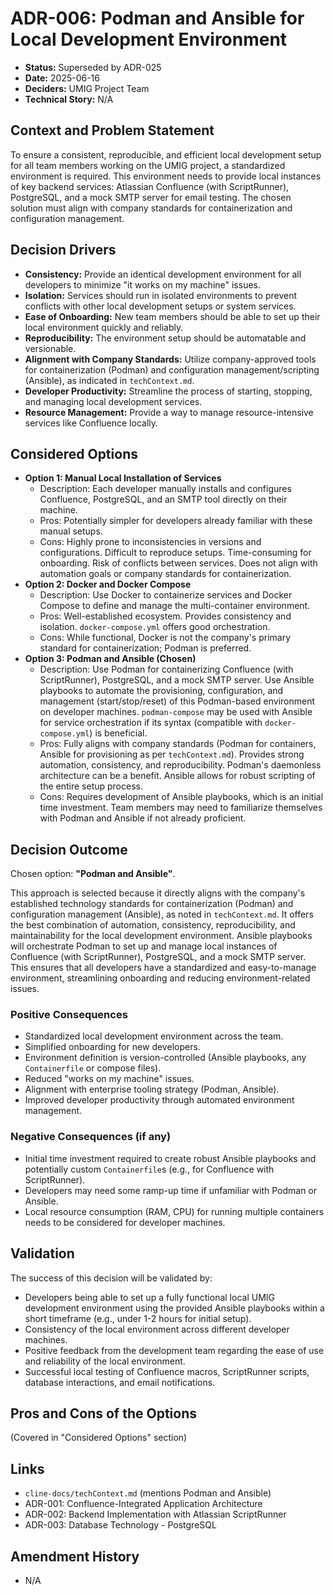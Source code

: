 # ADR-006: Podman and Ansible for Local Development Environment

* **Status:** Superseded by ADR-025
* **Date:** 2025-06-16
* **Deciders:** UMIG Project Team
* **Technical Story:** N/A

## Context and Problem Statement

To ensure a consistent, reproducible, and efficient local development setup for all team members working on the UMIG project, a standardized environment is required. This environment needs to provide local instances of key backend services: Atlassian Confluence (with ScriptRunner), PostgreSQL, and a mock SMTP server for email testing. The chosen solution must align with company standards for containerization and configuration management.

## Decision Drivers

* **Consistency:** Provide an identical development environment for all developers to minimize "it works on my machine" issues.
* **Isolation:** Services should run in isolated environments to prevent conflicts with other local development setups or system services.
* **Ease of Onboarding:** New team members should be able to set up their local environment quickly and reliably.
* **Reproducibility:** The environment setup should be automatable and versionable.
* **Alignment with Company Standards:** Utilize company-approved tools for containerization (Podman) and configuration management/scripting (Ansible), as indicated in `techContext.md`.
* **Developer Productivity:** Streamline the process of starting, stopping, and managing local development services.
* **Resource Management:** Provide a way to manage resource-intensive services like Confluence locally.

## Considered Options

* **Option 1: Manual Local Installation of Services**
  * Description: Each developer manually installs and configures Confluence, PostgreSQL, and an SMTP tool directly on their machine.
  * Pros: Potentially simpler for developers already familiar with these manual setups.
  * Cons: Highly prone to inconsistencies in versions and configurations. Difficult to reproduce setups. Time-consuming for onboarding. Risk of conflicts between services. Does not align with automation goals or company standards for containerization.
* **Option 2: Docker and Docker Compose**
  * Description: Use Docker to containerize services and Docker Compose to define and manage the multi-container environment.
  * Pros: Well-established ecosystem. Provides consistency and isolation. `docker-compose.yml` offers good orchestration.
  * Cons: While functional, Docker is not the company's primary standard for containerization; Podman is preferred.
* **Option 3: Podman and Ansible (Chosen)**
  * Description: Use Podman for containerizing Confluence (with ScriptRunner), PostgreSQL, and a mock SMTP server. Use Ansible playbooks to automate the provisioning, configuration, and management (start/stop/reset) of this Podman-based environment on developer machines. `podman-compose` may be used with Ansible for service orchestration if its syntax (compatible with `docker-compose.yml`) is beneficial.
  * Pros: Fully aligns with company standards (Podman for containers, Ansible for provisioning as per `techContext.md`). Provides strong automation, consistency, and reproducibility. Podman's daemonless architecture can be a benefit. Ansible allows for robust scripting of the entire setup process.
  * Cons: Requires development of Ansible playbooks, which is an initial time investment. Team members may need to familiarize themselves with Podman and Ansible if not already proficient.

## Decision Outcome

Chosen option: **"Podman and Ansible"**.

This approach is selected because it directly aligns with the company's established technology standards for containerization (Podman) and configuration management (Ansible), as noted in `techContext.md`. It offers the best combination of automation, consistency, reproducibility, and maintainability for the local development environment. Ansible playbooks will orchestrate Podman to set up and manage local instances of Confluence (with ScriptRunner), PostgreSQL, and a mock SMTP server. This ensures that all developers have a standardized and easy-to-manage environment, streamlining onboarding and reducing environment-related issues.

### Positive Consequences

* Standardized local development environment across the team.
* Simplified onboarding for new developers.
* Environment definition is version-controlled (Ansible playbooks, any `Containerfile` or compose files).
* Reduced "works on my machine" issues.
* Alignment with enterprise tooling strategy (Podman, Ansible).
* Improved developer productivity through automated environment management.

### Negative Consequences (if any)

* Initial time investment required to create robust Ansible playbooks and potentially custom `Containerfile`s (e.g., for Confluence with ScriptRunner).
* Developers may need some ramp-up time if unfamiliar with Podman or Ansible.
* Local resource consumption (RAM, CPU) for running multiple containers needs to be considered for developer machines.

## Validation

The success of this decision will be validated by:
* Developers being able to set up a fully functional local UMIG development environment using the provided Ansible playbooks within a short timeframe (e.g., under 1-2 hours for initial setup).
* Consistency of the local environment across different developer machines.
* Positive feedback from the development team regarding the ease of use and reliability of the local environment.
* Successful local testing of Confluence macros, ScriptRunner scripts, database interactions, and email notifications.

## Pros and Cons of the Options

(Covered in "Considered Options" section)

## Links

* `cline-docs/techContext.md` (mentions Podman and Ansible)
* ADR-001: Confluence-Integrated Application Architecture
* ADR-002: Backend Implementation with Atlassian ScriptRunner
* ADR-003: Database Technology - PostgreSQL

## Amendment History

* N/A
